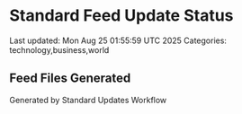 # Standard Feed Update Status
Last updated: Mon Aug 25 01:55:59 UTC 2025
Categories: technology,business,world

## Feed Files Generated

Generated by Standard Updates Workflow
